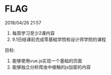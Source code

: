 FLAG
====

2018/04/26 21:57

1. 每周学习至少2课内容
2. 9.1日结课前完成零基础学院和设计师学院的课程

目标:
1. 能够使用vue.js实现一个基础的页面
2. 能够独立分析爬虫中接触的js加密的内容